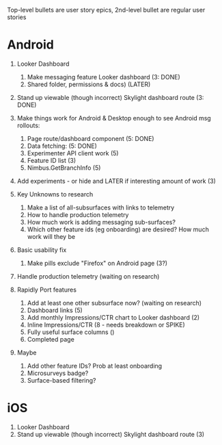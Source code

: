 Top-level bullets are user story epics, 2nd-level bullet are regular user stories

# Android

1. Looker Dashboard
   1. Make messaging feature Looker dashboard (3: DONE)
   2. Shared folder, permissions & docs) (LATER)
2. Stand up viewable (though incorrect) Skylight dashboard route (3: DONE)
3. Make things work for Android & Desktop enough to see Android msg rollouts:

   1. Page route/dashboard component (5: DONE)
   2. Data fetching: (5: DONE)
   3. Experimenter API client work (5)
   4. Feature ID list (3)
   5. Nimbus.GetBranchInfo (5)

4. Add experiments - or hide and LATER if interesting amount of work (3)
5. Key Unknowns to research
   1. Make a list of all-subsurfaces with links to telemetry
   2. How to handle production telemetry
   3. How much work is adding messaging sub-surfaces?
   4. Which other feature ids (eg onboarding) are desired? How much work will they be
6. Basic usability fix
   1. Make pills exclude "Firefox" on Android page (3?)
7. Handle production telemetry (waiting on research)
8. Rapidly Port features
   1. Add at least one other subsurface now? (waiting on research)
   2. Dashboard links (5)
   3. Add monthly Impressions/CTR chart to Looker dashboard (2)
   4. Inline Impressions/CTR (8 - needs breakdown or SPIKE)
   5. Fully useful surface columns ()
   6. Completed page
9. Maybe
   1. Add other feature IDs? Prob at least onboarding
   2. Microsurveys badge?
   3. Surface-based filtering?

# iOS

1. Looker Dashboard
2. Stand up viewable (though incorrect) Skylight dashboard route (3)
